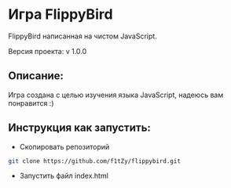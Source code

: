 # Игра FlippyBird
FlippyBird написанная на чистом JavaScript. 

Версия проекта: v 1.0.0

## Описание:
Игра создана с целью изучения языка JavaScript, надеюсь вам понравится :)

## Инструкция как запустить:
* Скопировать репозиторий 
```sh
git clone https://github.com/f1tZy/flippybird.git
```
* Запустить файл index.html
